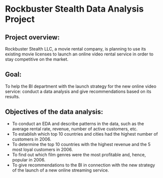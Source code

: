 # Rockbuster Stealth Data Analysis Project

## Project overview: 
Rockbuster Stealth LLC, a movie rental company, is planning to use its existing movie licenses to launch an online video rental service in order to stay competitive on the market. 

## Goal:
To help the BI department with the launch strategy for the new online video service: conduct a data analysis and give recommendations based on its results.

## Objectives of the data analysis: 
- To conduct an EDA and describe patterns in the data, such as the average rental rate, revenue, number of active customers, etc.
- To establish which top 10 countries and cities had the highest number of customers in 2006.
- To determine the top 10 countries with the highest revenue and the 5 most loyal customers in 2006.
- To find out which film genres were the most profitable and, hence, popular in 2006.
- To give recommendations to the BI in connection with the new strategy of the launch of a new online streaming service. 
